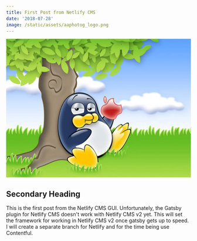 ```yaml
---
title: First Post from Netlify CMS
date: '2018-07-28'
image: /static/assets/aaphotog_logo.png
---
```

![Tux eating an apple.](/static/assets/tux-apple.jpg)

## Secondary Heading

This is the first post from the Netlify CMS GUI.  Unfortunately, the Gatsby plugin for Netlify CMS doesn't work with Netlify CMS v2 yet.  This will set the framework for working in Netlify CMS v2 once gatsby gets up to speed.  I will create a separate branch for Netlify and for the time being use Contentful.
